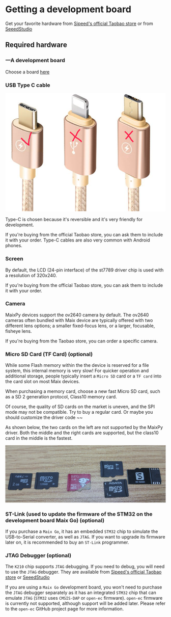 Getting a development board
========

Get your favorite hardware from [Sipeed's official Taobao store](https://shop365481095.taobao.com/) or from [SeeedStudio](https://www.seeedstudio.com/catalogsearch/result/?cat=&q=sipeed)

## Required hardware

### 一A development board

Choose a board [here](../hardware/board.md)

### USB Type C cable

![Type-C](../../assets/type_c.png)

Type-C is chosen because it's reversible and it's very friendly for development.

If you're buying from the official Taobao store, you can ask them to include it with your order. Type-C cables are also very common with Android phones.

### Screen

By default, the LCD (24-pin interface) of the st7789 driver chip is used with a resolution of 320x240.

If you're buying from the official Taobao store, you can ask them to include it with your order.

### Camera

MaixPy devices support the ov2640 camera by default. The ov2640 cameras often bundled with Maix device are typically offered with two different lens options; a smaller fixed-focus lens, or a larger, focusable, fisheye lens.

If you're buying from the Taobao store, you can order a specific camera.

### Micro SD Card (TF Card) (optional)

While some Flash memory within the the device is reserved for a file system, this internal memory is very slow!  For quicker operation and additional storage, people typically insert a `Micro SD` card or a `TF card` into the card slot on most Maix devices.

When purchasing a memory card, choose a new fast Micro SD card, such as a SD 2 generation protocol, Class10 memory card.

Of course, the quality of SD cards on the market is uneven, and the SPI mode may not be compatible. Try to buy a regular card. Or maybe you should customize the driver code ~~

As shown below, the two cards on the left are not supported by the MaixPy driver. Both the middle and the right cards are supported, but the class10 card in the middle is the fastest.

![](../../assets/TF.png)

### ST-Link (used to update the firmware of the STM32 on the development board Maix Go) (optional)

If you purchase a `Maix Go`, it has an embedded `STM32` chip to simulate the USB-to-Serial converter, as well as `JTAG`. If you want to upgrade its firmware later on, it is recommended to buy an `ST-Link` programmer.

### JTAG Debugger (optional)

The `K210` chip supports `JTAG` debugging.  If you need to debug, you will need to use the `JTAG` debugger.  They are available from [Sipeed's official Taobao store](https://shop365481095.taobao.com/) or [SeeedStudio](https://www.seeedstudio.com/catalogsearch/result/?cat=&q=sipeed)

If you are using a `Maix Go` development board, you won't need to purchase the `JTAG` debugger separately as it has an integrated `STM32` chip that can emulate `JTAG` (`STM32` uses `CMSIS-DAP` or `open-ec` firmware).  `open-ec` firmware is currently not supported, although support will be added later.  Please refer to the `open-ec` GitHub project page for more information.

